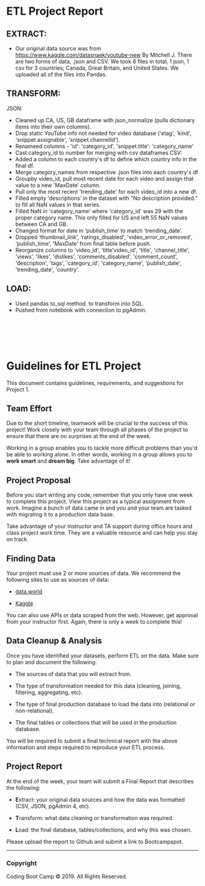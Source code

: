 # ETL Project Report

## EXTRACT:
* Our original data source was from https://www.kaggle.com/datasnaek/youtube-new By Mitchell J. There are two forms of data, .json and CSV. We took 6 files in total, 1 json, 1 csv for 3 countries; Canada, Great Britain, and United States. We uploaded all of the files into Pandas.


## TRANSFORM:
JSON:
* Cleaned up CA, US, GB dataframe with json_normalize (pulls dictionary items into their own columns).
* Drop static YouTube info not needed for video database ('etag', 'kind', 'snippet.assignable', 'snippet.channelId').
* Renameed columns - 'id': 'category_id', 'snippet.title': 'category_name'
* Cast category_id to number for merging with csv dataframes
CSV:
* Added a column to each country's df to define which country info in the final df.
* Merge category_names from respective .json files into each country's df
* Groupby video_id, pull most recent date for each video and assign that value to a new 'MaxDate' column.
* Pull only the most recent 'trending_date' for each video_id into a new df.
* Filled empty ‘descriptions’ in the dataset with "No description provided." to fill all NaN values in that series.
* Filled NaN in 'category_name' where 'category_id' was 29 with the proper category name. This only filled for US and left 55 NaN values between CA and GB.
* Changed format for date in ‘publish_time’ to match ‘trending_date’.
* Dropped ‘thumbnail_link', ‘ratings_disabled', 'video_error_or_removed', 'publish_time', 'MaxDate' from final table before push.
* Reorganize columns to 'video_id', 'title'video_id', 'title', 'channel_title', 'views', 'likes', 'dislikes',                         'comments_disabled', 'comment_count', 'description', 'tags', 'category_id', 'category_name', 'publish_date', 'trending_date', 'country'.


## LOAD:
* Used pandas to_sql method, to transform into SQL.
* Pushed from notebook with connection to pgAdmin.


<br><br><br><br>




# Guidelines for ETL Project

This document contains guidelines, requirements, and suggestions for Project 1.

## Team Effort

Due to the short timeline, teamwork will be crucial to the success of this project! Work closely with your team through all phases of the project to ensure that there are no surprises at the end of the week.

Working in a group enables you to tackle more difficult problems than you'd be able to working alone. In other words, working in a group allows you to **work smart** and **dream big**. Take advantage of it!

## Project Proposal

Before you start writing any code, remember that you only have one week to complete this project. View this project as a typical assignment from work. Imagine a bunch of data came in and you and your team are tasked with migrating it to a production data base.

Take advantage of your Instructor and TA support during office hours and class project work time. They are a valuable resource and can help you stay on track.

## Finding Data

Your project must use 2 or more sources of data. We recommend the following sites to use as sources of data:

* [data.world](https://data.world/)

* [Kaggle](https://www.kaggle.com/)

You can also use APIs or data scraped from the web. However, get approval from your instructor first. Again, there is only a week to complete this!

## Data Cleanup & Analysis

Once you have identified your datasets, perform ETL on the data. Make sure to plan and document the following:

* The sources of data that you will extract from.

* The type of transformation needed for this data (cleaning, joining, filtering, aggregating, etc).

* The type of final production database to load the data into (relational or non-relational).

* The final tables or collections that will be used in the production database.

You will be required to submit a final technical report with the above information and steps required to reproduce your ETL process.

## Project Report

At the end of the week, your team will submit a Final Report that describes the following:

* **E**xtract: your original data sources and how the data was formatted (CSV, JSON, pgAdmin 4, etc).

* **T**ransform: what data cleaning or transformation was required.

* **L**oad: the final database, tables/collections, and why this was chosen.

Please upload the report to Github and submit a link to Bootcampspot.

- - -

### Copyright

Coding Boot Camp © 2019. All Rights Reserved.
